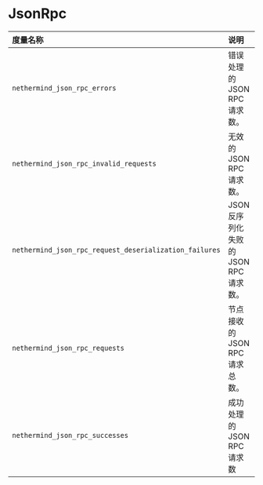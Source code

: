 # JsonRpc

| 度量名称 | 说明 |
| :--- | :--- |
| `nethermind_json_rpc_errors` | 错误处理的JSON RPC请求数。 |
| `nethermind_json_rpc_invalid_requests` | 无效的JSON RPC请求数。 |
| `nethermind_json_rpc_request_deserialization_failures` | JSON反序列化失败的JSON RPC请求数。 |
| `nethermind_json_rpc_requests` | 节点接收的JSON RPC请求总数。 |
| `nethermind_json_rpc_successes` | 成功处理的JSON RPC请求数 |

